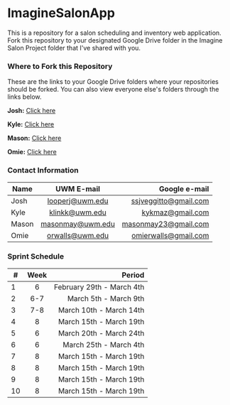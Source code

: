 # ImagineSalonApp
This is a repository for a salon scheduling and inventory web application. Fork this repository to your designated Google Drive folder in the Imagine Salon Project folder that I've shared with you. 

### Where to Fork this Repository
These are the links to your Google Drive folders where your repositories should be forked. You can also view everyone else's folders through the links below. 

**Josh:**  [Click here](https://drive.google.com/open?id=0B-j9IeoToBudNUd6TlZfaVNXblU)

**Kyle:**  [Click here](https://drive.google.com/open?id=0B-j9IeoToBudbzRteVFJaVIxT0U)

**Mason:** [Click here](https://drive.google.com/open?id=0B-j9IeoToBudOVVOa3B3aWY5SVE)

**Omie:**  [Click here](https://drive.google.com/open?id=0B-j9IeoToBudVDNqYlFNaC1vMTA)

### Contact Information

| Name   | UWM E-mail       | Google e-mail         |
| ------ |:----------------:| ---------------------:|
| Josh   | looperj@uwm.edu  | ssjveggitto@gmail.com |
| Kyle   | klinkk@uwm.edu   | kykmaz@gmail.com      |
| Mason  | masonmay@uwm.edu | masonmay23@gmail.com  |
| Omie   | orwalls@uwm.edu  | omierwalls@gmail.com  |

### Sprint Schedule
| #  | Week | Period                    |
| -- |:----:| -------------------------:|
| 1  |  6   | February 29th - March 4th |
| 2  | 6-7  | March 5th - March 9th     |
| 3  | 7-8  | March 10th - March 14th   |
| 4  |  8   | March 15th - March 19th   |
| 5  | 6    | March 20th - March 24th   |
| 6  | 6    | March 25th - March 4th    |
| 7  |  8   | March 15th - March 19th   |
| 8  |  8   | March 15th - March 19th   |
| 9  |  8   | March 15th - March 19th   |
| 10 |  8   | March 15th - March 19th   |

